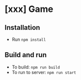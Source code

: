 # [xxx] Game

## Installation

- Run `npm install`

## Build and run

- To build: `npm run build`
- To run to server: `npm run start`
